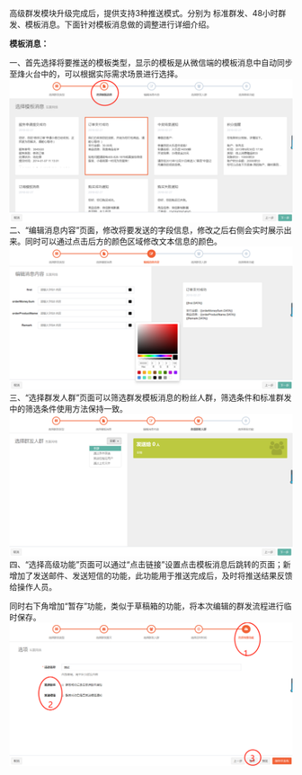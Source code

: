 高级群发模块升级完成后，提供支持3种推送模式。分别为 标准群发、48小时群发、模板消息。下面针对模板消息做的调整进行详细介绍。

**模板消息：**

一、首先选择将要推送的模板类型，显示的模板是从微信端的模板消息中自动同步至烽火台中的，可以根据实际需求场景进行选择。![](/assets/1519729914%281%29.jpg)二、“编辑消息内容”页面，修改将要发送的字段信息，修改之后右侧会实时展示出来。同时可以通过点击后方的颜色区域修改文本信息的颜色。![](/assets/1519730153%281%29.jpg)三、“选择群发人群”页面可以筛选群发模板消息的粉丝人群，筛选条件和标准群发中的筛选条件使用方法保持一致。![](/assets/1519730286%281%29.jpg)四、“选择高级功能”页面可以通过“点击链接”设置点击模板消息后跳转的页面；新增加了发送邮件、发送短信的功能，此功能用于推送完成后，及时将推送结果反馈给操作人员。

同时右下角增加“暂存”功能，类似于草稿箱的功能，将本次编辑的群发流程进行临时保存。![](/assets/1519728877%281%29.jpg)

